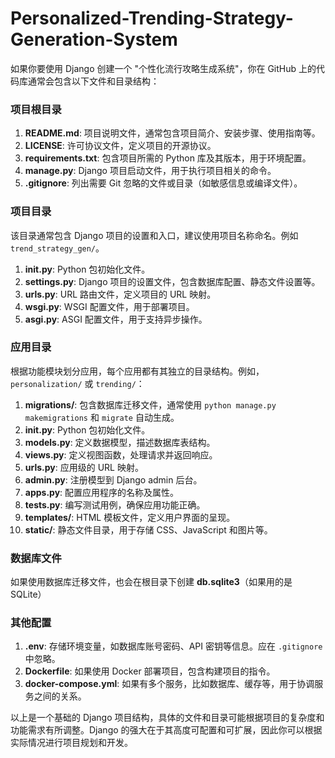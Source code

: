# Personalized-Trending-Strategy-Generation-System
如果你要使用 Django 创建一个 "个性化流行攻略生成系统"，你在 GitHub 上的代码库通常会包含以下文件和目录结构：

### 项目根目录

1. **README.md**: 项目说明文件，通常包含项目简介、安装步骤、使用指南等。
2. **LICENSE**: 许可协议文件，定义项目的开源协议。
3. **requirements.txt**: 包含项目所需的 Python 库及其版本，用于环境配置。
4. **manage.py**: Django 项目启动文件，用于执行项目相关的命令。
5. **.gitignore**: 列出需要 Git 忽略的文件或目录（如敏感信息或编译文件）。

### 项目目录

该目录通常包含 Django 项目的设置和入口，建议使用项目名称命名。例如 `trend_strategy_gen/`。

1. **__init__.py**: Python 包初始化文件。
2. **settings.py**: Django 项目的设置文件，包含数据库配置、静态文件设置等。
3. **urls.py**: URL 路由文件，定义项目的 URL 映射。
4. **wsgi.py**: WSGI 配置文件，用于部署项目。
5. **asgi.py**: ASGI 配置文件，用于支持异步操作。
   
### 应用目录

根据功能模块划分应用，每个应用都有其独立的目录结构。例如，`personalization/` 或 `trending/`：

1. **migrations/**: 包含数据库迁移文件，通常使用 `python manage.py makemigrations` 和 `migrate` 自动生成。
2. **__init__.py**: Python 包初始化文件。
3. **models.py**: 定义数据模型，描述数据库表结构。
4. **views.py**: 定义视图函数，处理请求并返回响应。
5. **urls.py**: 应用级的 URL 映射。
6. **admin.py**: 注册模型到 Django admin 后台。
7. **apps.py**: 配置应用程序的名称及属性。
8. **tests.py**: 编写测试用例，确保应用功能正确。
9. **templates/**: HTML 模板文件，定义用户界面的呈现。
10. **static/**: 静态文件目录，用于存储 CSS、JavaScript 和图片等。

### 数据库文件

如果使用数据库迁移文件，也会在根目录下创建 **db.sqlite3**（如果用的是 SQLite）

### 其他配置

1. **.env**: 存储环境变量，如数据库账号密码、API 密钥等信息。应在 `.gitignore` 中忽略。
2. **Dockerfile**: 如果使用 Docker 部署项目，包含构建项目的指令。
3. **docker-compose.yml**: 如果有多个服务，比如数据库、缓存等，用于协调服务之间的关系。

以上是一个基础的 Django 项目结构，具体的文件和目录可能根据项目的复杂度和功能需求有所调整。Django 的强大在于其高度可配置和可扩展，因此你可以根据实际情况进行项目规划和开发。
